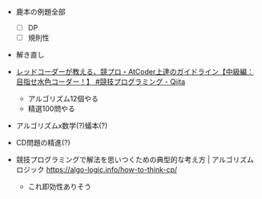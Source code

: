 - 鹿本の例題全部
  - [ ] DP
  - [ ] 規則性
- 解き直し
- [レッドコーダーが教える、競プロ・AtCoder上達のガイドライン【中級編：目指せ水色コーダー！】 \#競技プログラミング \- Qiita](https://qiita.com/e869120/items/eb50fdaece12be418faa#2-2-2-12-%E5%80%8B%E3%81%AE%E5%9F%BA%E6%9C%AC%E3%82%A2%E3%83%AB%E3%82%B4%E3%83%AA%E3%82%BA%E3%83%A0%E3%82%92%E3%83%9E%E3%82%B9%E3%82%BF%E3%83%BC%E3%81%99%E3%82%8B)
  - アルゴリズム12個やる
  - 精選100問やる

- アルゴリズムx数学(?)蟻本(?)
- CD問題の精進(?)
- 競技プログラミングで解法を思いつくための典型的な考え方 | アルゴリズムロジック https://algo-logic.info/how-to-think-cp/
  - これ即効性ありそう
